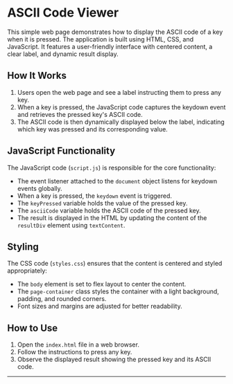 # ASCII Code Viewer

This simple web page demonstrates how to display the ASCII code of a key when it is pressed. The application is built using HTML, CSS, and JavaScript. It features a user-friendly interface with centered content, a clear label, and dynamic result display.

## How It Works

1. Users open the web page and see a label instructing them to press any key.
2. When a key is pressed, the JavaScript code captures the keydown event and retrieves the pressed key's ASCII code.
3. The ASCII code is then dynamically displayed below the label, indicating which key was pressed and its corresponding value.

## JavaScript Functionality

The JavaScript code (`script.js`) is responsible for the core functionality:

- The event listener attached to the `document` object listens for keydown events globally.
- When a key is pressed, the `keydown` event is triggered.
- The `keyPressed` variable holds the value of the pressed key.
- The `asciiCode` variable holds the ASCII code of the pressed key.
- The result is displayed in the HTML by updating the content of the `resultDiv` element using `textContent`.

## Styling

The CSS code (`styles.css`) ensures that the content is centered and styled appropriately:

- The `body` element is set to flex layout to center the content.
- The `page-container` class styles the container with a light background, padding, and rounded corners.
- Font sizes and margins are adjusted for better readability.

## How to Use

1. Open the `index.html` file in a web browser.
2. Follow the instructions to press any key.
3. Observe the displayed result showing the pressed key and its ASCII code.

---

